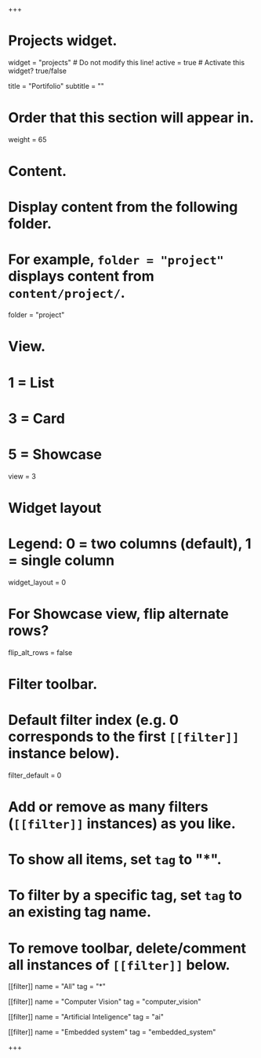 +++
# Projects widget.
widget = "projects"  # Do not modify this line!
active = true  # Activate this widget? true/false

title = "Portifolio"
subtitle = ""

# Order that this section will appear in.
weight = 65

# Content.
# Display content from the following folder.
# For example, `folder = "project"` displays content from `content/project/`.
folder = "project"

# View.
#   1 = List
#   3 = Card
#   5 = Showcase
view = 3

# Widget layout
# Legend: 0 = two columns (default), 1 = single column
widget_layout = 0

# For Showcase view, flip alternate rows?
flip_alt_rows = false

# Filter toolbar.

# Default filter index (e.g. 0 corresponds to the first `[[filter]]` instance below).
filter_default = 0

# Add or remove as many filters (`[[filter]]` instances) as you like.
# To show all items, set `tag` to "*".
# To filter by a specific tag, set `tag` to an existing tag name.
# To remove toolbar, delete/comment all instances of `[[filter]]` below.

[[filter]]
name = "All"
tag = "*"

[[filter]]
name = "Computer Vision"
tag = "computer_vision"

[[filter]]
name = "Artificial Inteligence"
tag = "ai"

[[filter]]
name = "Embedded system"
tag = "embedded_system"


+++